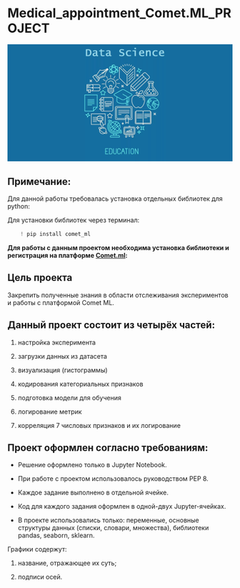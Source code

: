 # Medical_appointment_Comet.ML_PROJECT

![](Images/image_for_readme_eda_project.png)

## Примечание:
Для данной работы требовалась установка отдельных библиотек для python:

Для установки библиотек через терминал:

```python
    ! pip install comet_ml
```

**Для работы с данным проектом необходима установка библиотеки и регистрация на платформе [Comet.ml](https://www.comet.com/site/):**

## Цель проекта

Закрепить полученные знания в области отслеживания экспериментов и работы с платформой Comet ML.

## Данный проект состоит из четырёх частей:

1. настройка эксперимента

2. загрузки данных из датасета

3. визуализация (гистограммы)

3. кодирования категориальных признаков

3. подготовка модели для обучения

4. логирование метрик

5. корреляция 7 числовых признаков и их логирование

## Проект оформлен согласно требованиям:

- Решение оформлено только в Jupyter Notebook.

- При работе с проектом использовалось руководством PEP 8.

- Каждое задание выполнено в отдельной ячейке.

- Код для каждого задания оформлен в одной-двух Jupyter-ячейках.

- В проекте использовались только: переменные, основные структуры данных (списки, словари, множества), библиотеки pandas, seaborn, sklearn.

Графики содержут: 

1. название, отражающее их суть;

2. подписи осей.
